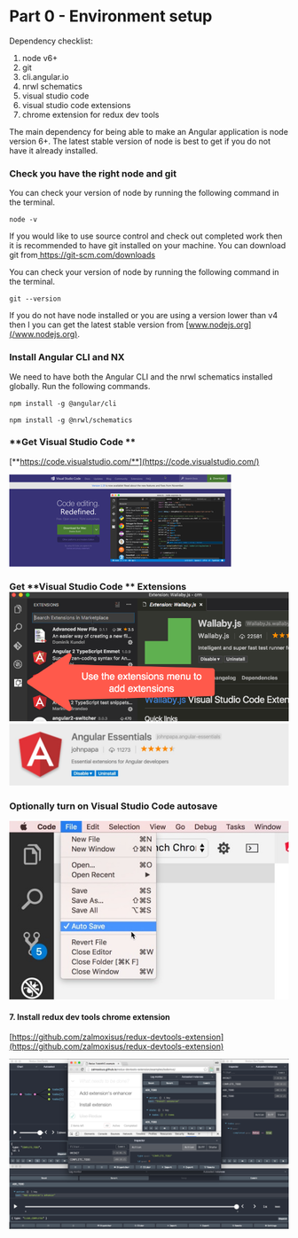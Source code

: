 # Part 0 - Environment setup

Dependency checklist:

1. node v6+
2. git
3. cli.angular.io
4. nrwl schematics
5. visual studio code
6. visual studio code extensions
7. chrome extension for redux dev tools

The main dependency for being able to make an Angular application is node version 6+. The latest stable version of node is best to get if you do not have it already installed.

### Check you have the right node and git

You can check your version of node by running the following command in the terminal.

```
node -v
```

If you would like to use source control and check out completed work then it is recommended to have git installed on your machine. You can download git from[ https://git-scm.com/downloads ](https://git-scm.com/downloads )

You can check your version of node by running the following command in the terminal.

```
git --version
```

If you do not have node installed or you are using a version lower than v4 then I you can get the latest stable version from [www.nodejs.org](/www.nodejs.org).

### Install Angular CLI and NX

We need to have both the Angular CLI and the nrwl schematics installed globally. Run the following commands.

```
npm install -g @angular/cli
```

```
npm install -g @nrwl/schematics
```

### **Get Visual Studio Code  **

[**https://code.visualstudio.com/**](https://code.visualstudio.com/)

![](.gitbook/assets/vscode.png)

### Get **Visual Studio Code ** Extensions![](.gitbook/assets/2016-11-09_17-02-23.png)![](.gitbook/assets/angularessentials-img.jpg)

### Optionally turn on **Visual Studio Code  autosave**

![](.gitbook/assets/2017-07-25_21-00-24.jpg)

#### 7. Install redux dev tools chrome extension

[https://github.com/zalmoxisus/redux-devtools-extension](https://github.com/zalmoxisus/redux-devtools-extension)

![](.gitbook/assets/redux-dev-tools.png)

